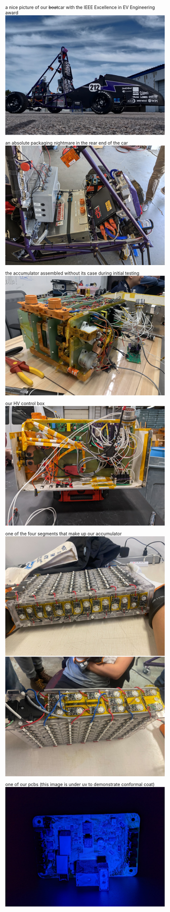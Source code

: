 a nice picture of our ~~boat~~car with the IEEE Excellence in EV Engineering award
![](img/fsae_car.jpg)

an absolute packaging nightmare in the rear end of the car
![](img/fsae_rear.jpg)

the accumulator assembled without its case during initial testing
![](img/fsae_bare_accum.jpg)

our HV control box
![](img/fsae_hvbox.jpg)

one of the four segments that make up our accumulator
![](img/fsae_segment.jpg)
![](img/fsae_segment_top.jpg)

one of our pcbs (this image is under uv to demonstrate conformal coat)
![](img/fsae_conformal.jpg)
